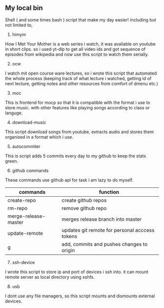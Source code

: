 ## My local bin

Shell ( and some times bash ) script that make my day easier! including but not
limited to,

1. himym

How I Met Your Mother is a web series i watch, it was avaliable on youtube in
short clips. so i used yt-dlp to get all video ids and got sequence of episodes
from wikipedia and now use this script to watch them serially.

2. ocw

I watch mit open course ware lectures, so i wrote this script that automated
the whole process (keeping track of what lecture i watched, getting id of next lecture, getting notes and other resources from comfort of dmenu etc.)

3. moc

This is frontend for mocp so that it is compatible with the format i use to
store music. with other features like playing songs according to class or
languge.

4. download-music

This script download songs from youtube, extracts audio and stores them
organised in a format which i use.

5. autocommiter

This is script adds 5 commits every day to my github to keep the stats green.

6. github commands

These commands use github api for task i am lazy to do myself.

| commands             | function                                       |
| -------------------- | ---------------------------------------------- |
| create-repo          | create github repos                            |
| rm-repo              | remove github repo                             |
| merge-release-master | merges release branch into master              |
| update-remote        | updates git remote for personal acccess tokens |
| g                    | add, commits and pushes changes to origin      |

7. ssh-device

I wrote this script to store ip and port of devices i ssh into. it can mount remote server as local directory using sshfs.

8. usb

I dont use any file managers, so this script mounts and dismounts external devices.  
